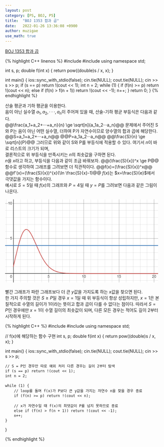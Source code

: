 ```yaml
---
layout: post
category: [PS, BOJ, P5]
title:  "BOJ 1353 합과 곱"
date:   2022-01-26 13:36:08 +0900
author: muzigae
use_math: true
---
```

[BOJ 1353 합과 곱](https://www.acmicpc.net/problem/1353)

{% highlight C++ linenos %}
#include <iostream>
#include <cmath>
using namespace std;

int s, p;
double f(int x) {
	return pow((double)s / x, x);
}

int main() {
	ios::sync_with_stdio(false); cin.tie(NULL); cout.tie(NULL);
	cin >> s >> p;
	if (s == p) return !(cout << 1);
	int n = 2;
	while (1) {
		if (f(n) >= p) return !(cout << n);
		else if (f(n) > f(n + 1)) return !(cout << -1);
		n++;
	}
	return 0;
}
{% endhighlight %}

산술 평균과 기하 평균을 이용한다.<br>
음이 아닌 실수열 $a_1, a_2, ···, a_n$이 주어져 있을 때, 산술-기하 평균 부등식은 다음과 같다.<br>
@@\frac{a_1+a_2+···+a_n}{n} \ge \sqrt[n]{a_1a_2···a_n}@@
문제에서 주어진 S와 P는 음이 아닌 어떤 실수열, 더하여 P가 자연수이므로 양수열의 합과 곱에 해당한다.
@@S=a_1+a_2+···+a_n@@
@@P=a_1a_2···a_n@@
@@\frac{S}{n} \ge \sqrt[n]{P}@@
그러므로 위와 같이 S와 P를 부등식에 적용할 수 있다. 여기서 $n$이 바로 리스트의 크기가 되며,<br>
결론적으로 위 부등식을 만족시키는 $n$의 최솟값을 구하면 된다.<br>
$n$을 $x$라고 하고, 부등식을 다음과 같이 조금 바꿔보자.
@@(\frac{S}{x})^x \ge P@@
함수로 생각하여 그래프를 그려보면 더 직관적이다.
@@f(x)=(\frac{S}{x})^x@@
@@f'(x)=(\frac{S}{x})^{x}(\ln \frac{S}{x}-1)@@
$f(x)$는 $x=\frac{S}{e}$에서 극댓값을 가지는 함수이다.<br>
예시로 $S=5$일 때 $f(x)$의 그래프와 $P=4$일 때 $y=P$를 그려보면 다음과 같은 그림이 나온다.<br><br>
<img width = 500 src = "/assets/img/post_img/BOJ1353_plot.png"/><br><br>
빨간 그래프가 파란 그래프보다 더 큰 $y$값을 가지도록 하는 $x$값을 찾으면 된다.<br>
한 가지 주의할 것은 $S \ge P$일 경우 $x=1$일 때 위 부등식이 항상 성립하지만, $x=1$은 본질적으로 수열의 길이가 1이라는 뜻이고 합과 곱이 다를 수 없다는 점이다. 따라서 $S=P$인 경우에만 $x=1$이 수열 길이의 최솟값이 되며, 다른 모든 경우는 적어도 길이 2부터 시작하게 된다.

{% highlight C++ %}
#include <iostream>
#include <cmath>
using namespace std;

// f(x)에 해당하는 함수 구현
int s, p;
double f(int x) {
	return pow((double)s / x, x);
}

int main() {
	ios::sync_with_stdio(false); cin.tie(NULL); cout.tie(NULL);
	cin >> s >> p;

	// S = P인 경우만 따로 예외 처리 다른 경우는 길이 2부터 탐색
	if (s == p) return !(cout << 1);
	int n = 2;

	while (1) {
		// loop를 돌며 f(x)가 P보다 큰 y값을 가지는 자연수 n을 찾을 경우 종료
		if (f(n) >= p) return !(cout << n);

		// x가 자연수일 때 f(x)의 최댓값이 P를 넘지 못하므로 종료
		else if (f(n) > f(n + 1)) return !(cout << -1);
		n++;
	}
}

{% endhighlight %}